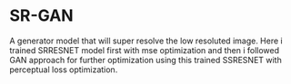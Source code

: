 # SR-GAN
A generator model that will super resolve the low resoluted image. Here i trained SRRESNET model first with mse optimization and then i followed GAN approach for further optimization using this trained SSRESNET with perceptual loss optimization.
